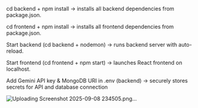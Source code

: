 cd backend + npm install → installs all backend dependencies from package.json.

cd frontend + npm install → installs all frontend dependencies from package.json.

Start backend (cd backend + nodemon) → runs backend server with auto-reload.

Start frontend (cd frontend + npm start) → launches React frontend on localhost.

Add Gemini API key & MongoDB URI in .env (backend) → securely stores secrets for API and database connection


![Uploading Screenshot 2025-09-08 234505.png…]()


